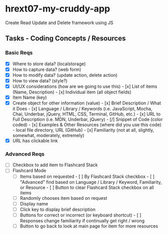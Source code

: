# hrext07-my-cruddy-app
Create Read Update and Delete framework using JS


## Tasks - Coding Concepts / Resources

### Basic Reqs
- [x] Where to store data? (localstorage)
- [x] How to capture data? (web form)
- [x] How to modify data? (update action, delete action)
- [x] How to view data? (style?)
- [x] UI/UX considerations (how are we going to use this)
      - [x] List of items (Name, Description)
      - [x] Individual item (all object fields)
- [x] Item Name (key)
- [x] Create object for other information (value)
      - [x] Brief Description / What it Does
      - [x] Language / Library / Keywords (i.e. JavaScript, Mocha, Chai, Underbar, jQuery, HTML, CSS, Terminal, GitHub, etc.)
      - [x] URL to Full Description (i.e. MDN, Underbar, jQuery)
      - [/] Snippet of Code (color coded)
      - [x] Examples & Other Resources (where did you use this code) - local file directory, URL (GitHub)
      - [x] Familiarity (not at all, slightly, somewhat, moderately, extremely)
 - [x] URL has clickable link

### Advanced Reqs
- [ ] Checkbox to add item to Flashcard Stack
- [ ] Flashcard Mode
     - [ ] Items based on requested
     			 - [ ] By Flashcard Stack checkbox
     			 - [ ] "Advanced" find based on Language / Library / Keyword, Familiarity, or Resource 
     			       - [ ] Button to clear Flashcard Stack checkbox on all items
     - [ ] Randomly chooses item based on request
     - [ ] Display name 
     - [ ] Click key to display brief description
     - [ ] Buttons for correct or incorrect (or keyboard shortcut)
           - [ ] Responses change familiarity if continually get right / wrong
     - [ ] Button to go back to look at main page for item for more resources
